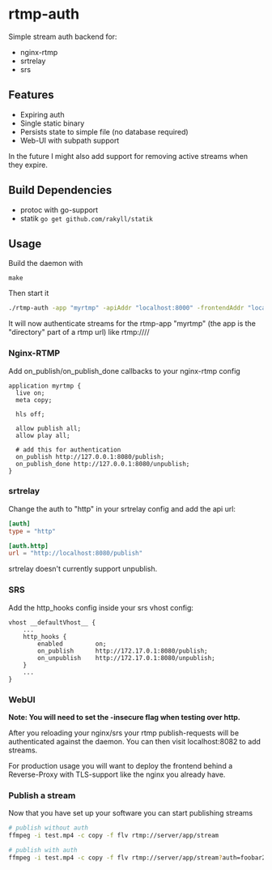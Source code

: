 # rtmp-auth
Simple stream auth backend for:
  - nginx-rtmp
  - srtrelay
  - srs

## Features
  * Expiring auth
  * Single static binary
  * Persists state to simple file (no database required)
  * Web-UI with subpath support

In the future I might also add support for removing active streams when they expire.

## Build Dependencies
  * protoc with go-support
  * statik ```go get github.com/rakyll/statik```

## Usage
Build the daemon with
```
make
```

Then start it
```bash
./rtmp-auth -app "myrtmp" -apiAddr "localhost:8000" -frontendAddr "localhost:8082"
```
It will now authenticate streams for the rtmp-app "myrtmp" (the app is the "directory" part of a rtmp url) like rtmp://<host>/<app>/<stream>

### Nginx-RTMP
Add on_publish/on_publish_done callbacks to your nginx-rtmp config
```nginx
application myrtmp {
  live on;
  meta copy;

  hls off;

  allow publish all;
  allow play all;

  # add this for authentication
  on_publish http://127.0.0.1:8080/publish;
  on_publish_done http://127.0.0.1:8080/unpublish;
}
```

### srtrelay
Change the auth to "http" in your srtrelay config and add the api url:
```toml
[auth]
type = "http"

[auth.http]
url = "http://localhost:8080/publish"
```

srtrelay doesn't currently support unpublish.

### SRS
Add the http_hooks config inside your srs vhost config:
```nginx
vhost __defaultVhost__ {
    ...
    http_hooks {
        enabled         on;
        on_publish      http://172.17.0.1:8080/publish;
        on_unpublish    http://172.17.0.1:8080/unpublish;
    }
    ...
}
```

### WebUI
**Note: You will need to set the -insecure flag when testing over http.**

After you reloading your nginx/srs your rtmp publish-requests will be authenticated against the daemon.
You can then visit localhost:8082 to add streams.

For production usage you will want to deploy the frontend behind a Reverse-Proxy with TLS-support like the nginx you already have.

### Publish a stream
Now that you have set up your software you can start publishing streams

```bash
# publish without auth
ffmpeg -i test.mp4 -c copy -f flv rtmp://server/app/stream

# publish with auth
ffmpeg -i test.mp4 -c copy -f flv rtmp://server/app/stream?auth=foobar2342

```

